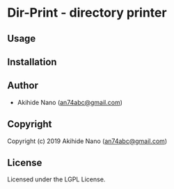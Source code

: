 # Dir-Print - directory printer

## Usage

## Installation

## Author

* Akihide Nano (an74abc@gmail.com)

## Copyright

Copyright (c) 2019 Akihide Nano (an74abc@gmail.com)

## License

Licensed under the LGPL License.
